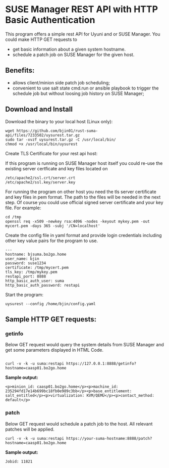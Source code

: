 # SUSE Manager REST API with HTTP Basic Authentication 
This program offers a simple rest API for Uyuni and or SUSE Manager.
You could make HTTP GET requests to 
* get basic information about a given system hostname.
* schedule a patch job on SUSE Manager for the given host.

## Benefits:
* allows client/minion side patch job scheduling; 
* convenient to use salt state cmd.run or ansible playbook to trigger the schedule job but without loosing job history on SUSE Manager;

## Download and Install
Download the binary to your local host (Linux only):
```
wget https://github.com/bjin01/rust-suma-api/files/7233502/uysurest.tar.gz
sudo tar -xvzf uysurest.tar.gz -C /usr/local/bin/
chmod +x /usr/local/bin/uysurest
```
Create TLS Certificate for your rest api host: 
 
If this program is running on SUSE Manager host itself you could re-use the existing server certficate and key files located on 
```
/etc/apache2/ssl.crt/server.crt
/etc/apache2/ssl.key/server.key
```
For running the program on other host you need the tls server certificate and key files in pem format. The path to the files will be needed in the next step.
Of course you could use official signed server certificate and your key file.
For example:
```
cd /tmp
openssl req -x509 -newkey rsa:4096 -nodes -keyout mykey.pem -out mycert.pem -days 365 -subj '/CN=localhost'
```

Create the config file in yaml format and provide login credentials including other key value pairs for the program to use.
```
---
hostname: bjsuma.bo2go.home
user_name: bjin
password: suse1234
certificate: /tmp/mycert.pem
tls_key: /tmp/mykey.pem
restapi_port: 8888
http_basic_auth_user: suma
http_basic_auth_password: restapi
```
Start the program:
```
uysurest --config /home/bjin/config.yaml
```

## Sample HTTP GET requests:
### getinfo
Below GET request would query the system details from SUSE Manager and get some parameters displayed in HTML Code.
```

curl -v -k -u suma:restapi https://127.0.0.1:8888/getinfo?hostname=caasp01.bo2go.home
```

__Sample output:__

```
<p>minion_id: caasp01.bo2go.home</p><p>machine_id: 235294fd17e14b699bc18fb0e989c3bb</p><p>base_entitlement: salt_entitled</p><p>virtualization: KVM/QEMU</p><p>contact_method: default</p>
```
### patch
Below GET request would schedule a patch job to the host. All relevant patches will be applied.

```
curl -v -k -u suma:restapi https://your-suma-hostname:8888/patch?hostname=caasp01.bo2go.home
```

__Sample output:__
```
Jobid: 11821
```

